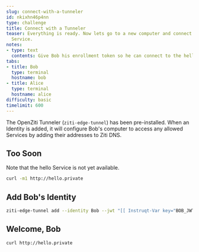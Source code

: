 ```yaml
---
slug: connect-with-a-tunneler
id: nkixhn46p4nn
type: challenge
title: Connect with a Tunneler
teaser: Everything is ready. Now lets go to a new computer and connect to the Hello
  Service.
notes:
- type: text
  contents: Give Bob his enrollment token so he can connect to the hello Service.
tabs:
- title: Bob
  type: terminal
  hostname: bob
- title: Alice
  type: terminal
  hostname: alice
difficulty: basic
timelimit: 600
---
```


The OpenZiti Tunneler (`ziti-edge-tunnel`) has been pre-installed. When an Identity is added, it will configure Bob's computer to access any allowed Services by adding their addresses to Ziti DNS.

## Too Soon

Note that the hello Service is not yet available.

```bash
curl -m1 http://hello.private
```

## Add Bob's Identity

```bash
ziti-edge-tunnel add --identity Bob --jwt "[[ Instruqt-Var key="BOB_JWT" hostname="alice" ]]"
```

## Welcome, Bob

```bash
curl http://hello.private
```

